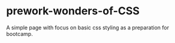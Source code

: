 # prework-wonders-of-CSS
A simple page with focus on basic css styling as a preparation for bootcamp. 
